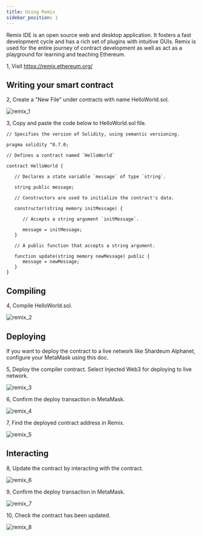 ```yaml
---
title: Using Remix
sidebar_position: 1
---
```


Remix IDE is an open source web and desktop application. It fosters a fast development cycle and has a rich set of plugins with intuitive GUIs. Remix is used for the entire journey of contract development as well as act as a playground for learning and teaching Ethereum.

1, Visit https://remix.ethereum.org/

## Writing your smart contract

2, Create a "New File" under contracts with name HelloWorld.sol.

![remix_1](/img/remix/remix_1.png)

3, Copy and paste the code below to HelloWorld.sol file.

```solidity
// Specifies the version of Solidity, using semantic versioning.

pragma solidity ^0.7.0;

// Defines a contract named `HelloWorld`

contract HelloWorld {

   // Declares a state variable `message` of type `string`.

   string public message;

   // Constructors are used to initialize the contract's data.

   constructor(string memory initMessage) {

      // Accepts a string argument `initMessage`.

      message = initMessage;
   }

   // A public function that accepts a string argument.

   function update(string memory newMessage) public {
      message = newMessage;
   }
}
```

## Compiling

4, Compile HelloWorld.sol.

![remix_2](/img/remix/remix_2.png)

## Deploying

If you want to deploy the contract to a live network like Shardeum Alphanet, configure your MetaMask using this doc.

5, Deploy the compiler contract. Select Injected Web3 for deploying to live network.

![remix_3](/img/remix/remix_3.png)

6, Confirm the deploy transaction in MetaMask.

![remix_4](/img/remix/remix_4.png)

7, Find the deployed contract address in Remix.

![remix_5](/img/remix/remix_5.png)

## Interacting

8, Update the contract by interacting with the contract.

![remix_6](/img/remix/remix_6.png)

9, Confirm the deploy transaction in MetaMask.

![remix_7](/img/remix/remix_7.png)

10, Check the contract has been updated.

![remix_8](/img/remix/remix_8.png)
